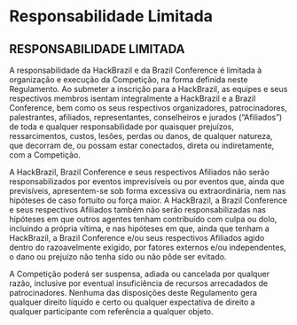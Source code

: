 # Responsabilidade Limitada

## **RESPONSABILIDADE LIMITADA**

A responsabilidade da HackBrazil e da Brazil Conference é limitada à organização e execução da Competição, na forma definida neste Regulamento. Ao submeter a inscrição para a HackBrazil, as equipes e seus respectivos membros isentam integralmente a HackBrazil e a Brazil Conference, bem como os seus respectivos organizadores, patrocinadores, palestrantes, afiliados, representantes, conselheiros e jurados \(“Afiliados”\) de toda e qualquer responsabilidade por quaisquer prejuízos, ressarcimentos, custos, lesões, perdas ou danos, de qualquer natureza, que decorram de, ou possam estar conectados, direta ou indiretamente, com a Competição.

A HackBrazil, Brazil Conference e seus respectivos Afiliados não serão responsabilizados por eventos imprevisíveis ou por eventos que, ainda que previsíveis, apresentem-se sob forma excessiva ou extraordinária, nem nas hipóteses de caso fortuito ou força maior. A HackBrazil, a Brazil Conference e seus respectivos Afiliados também não serão responsabilizadas nas hipóteses em que outros agentes tenham contribuído com culpa ou dolo, incluindo a própria vítima, e nas hipóteses em que, ainda que tenham a HackBrazil, a Brazil Conference e/ou seus respectivos Afiliados agido dentro do razoavelmente exigido, por fatores externos e/ou independentes, o dano ou prejuízo não tenha sido ou não pôde ser evitado.

A Competição poderá ser suspensa, adiada ou cancelada por qualquer razão, inclusive por eventual insuficiência de recursos arrecadados de patrocinadores. Nenhuma das disposições deste Regulamento gera qualquer direito líquido e certo ou qualquer expectativa de direito a qualquer participante com referência a qualquer objeto.

